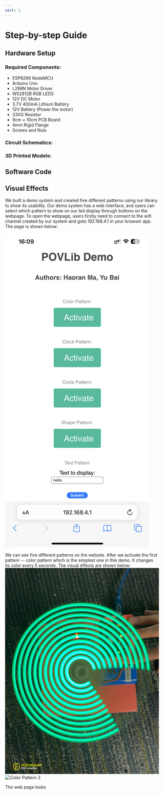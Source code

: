 ```yaml
---
sort: 1
---
```


# Step-by-step Guide


## Hardware Setup
### Required Components:
* ESP8266 NodeMCU
* Arduino Uno
* L298N Motor Driver
* WS2812B RGB LEDS
* 12V DC Motor
* 3.7V 400mA Lithium Battery
* 12V Battery (Power the motor)
* 330<span>&#8486;</span> Resistor
* 9cm &#xD7; 10cm PCB Board
* 4mm Rigid Flange
* Screws and Nuts

### Circuit Schematics:
### 3D Printed Models:


## Software Code



## Visual Effects

We built a demo system and created five different patterns using our library to show its usability. Our demo system has a web interface, and users can select which pattern to show on our led display through buttons on the webpage. To open the webpage, users firstly need to connect to the wifi channel created by our system and goto 192.168.4.1 in your browser app. The page is shown below: 

![Example Web Page](assets/images/WebPage.PNG)

We can see five different patterns on the website. After we activate the first pattenr -- color pattern which is the simplest one in this demo. It changes its color every 5 seconds. The visual effects are shown below:
![Color Pattern 1](assets/images/pattern1_1.JPG)
![Color Pattern 2](assets/images/pattern1_2.JPG)


The web page looks 







